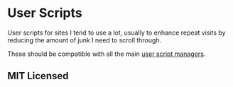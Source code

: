 # User Scripts

User scripts for sites I tend to use a lot, usually to enhance repeat visits by reducing the amount of junk I need to scroll through.

These should be compatible with all the main [user script managers](https://greasyfork.org/en#home-step-1).

## MIT Licensed
